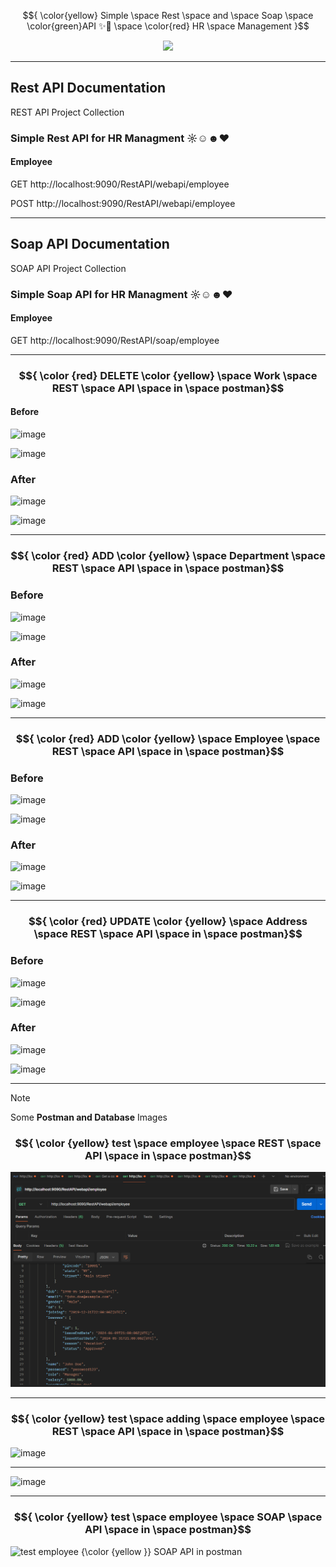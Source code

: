 


$${ \color{yellow} Simple \space Rest \space and \space Soap  \space \color{green}API ✨🚀 \space \color{red} HR \space Management }$$ 



<div id="header" align="center">
  <img src="https://media.giphy.com/media/M9gbBd9nbDrOTu1Mqx/giphy.gif" width="100"/>
</div>


***

## Rest API Documentation
REST API Project Collection

### Simple Rest API for HR Managment ☼☺☻♥

#### Employee

GET
http://localhost:9090/RestAPI/webapi/employee

POST
http://localhost:9090/RestAPI/webapi/employee


***

## Soap API Documentation
SOAP API Project Collection

### Simple Soap API for HR Managment ☼☺☻♥

 #### Employee
 
GET
http://localhost:9090/RestAPI/soap/employee

--- 
### $${ \color {red} DELETE  \color {yellow} \space Work \space REST \space API \space in \space postman}$$ 

#### Before
![image](https://github.com/tatashii/Rest-Soap-Api/assets/62612608/17240a62-30d8-4d96-b6dc-35e779829981)

![image](https://github.com/tatashii/Rest-Soap-Api/assets/62612608/a7a05a73-6f07-400a-81b0-fd42e816911a)

### After

![image](https://github.com/tatashii/Rest-Soap-Api/assets/62612608/e287cd0d-0349-4c34-907b-197e4994fb9a)


 ![image](https://github.com/tatashii/Rest-Soap-Api/assets/62612608/6ce33b20-9176-4b1d-aae9-b0ffea7838fa)

 ---
 ### $${ \color {red} ADD  \color {yellow} \space Department \space REST \space API \space in \space postman}$$

### Before

![image](https://github.com/tatashii/Rest-Soap-Api/assets/62612608/11a1e826-62e6-4956-b6ca-6a34ba897fe6)

![image](https://github.com/tatashii/Rest-Soap-Api/assets/62612608/4caf5dcf-0674-40a5-8bca-f17184c4947f)

### After

![image](https://github.com/tatashii/Rest-Soap-Api/assets/62612608/6e31f88f-b2b7-4505-beaf-1855b411c707)

![image](https://github.com/tatashii/Rest-Soap-Api/assets/62612608/5a83bb15-e9a0-4f65-9a79-7ccb33b173b9)

---
 ### $${ \color {red} ADD  \color {yellow} \space Employee \space REST \space API \space in \space postman}$$

 ### Before

![image](https://github.com/tatashii/Rest-Soap-Api/assets/62612608/c2fc0d3b-0005-4160-9b96-8720c4dc408d)

![image](https://github.com/tatashii/Rest-Soap-Api/assets/62612608/e08cf583-3fe7-4e70-9700-0dfa8a8b3a73)

 ### After

 ![image](https://github.com/tatashii/Rest-Soap-Api/assets/62612608/4c1d7aa4-bd8b-4d18-8378-13167359a85d)

 ![image](https://github.com/tatashii/Rest-Soap-Api/assets/62612608/7812a5b5-39c4-4c69-868c-00009f98caeb)

---

 ### $${ \color {red} UPDATE  \color {yellow} \space Address \space REST \space API \space in \space postman}$$
 
 ### Before

![image](https://github.com/tatashii/Rest-Soap-Api/assets/62612608/d744594a-0170-482d-843a-ac222a429e0a)

![image](https://github.com/tatashii/Rest-Soap-Api/assets/62612608/6777b008-ae24-4c83-8a79-231030ccad2f)

 ### After

 ![image](https://github.com/tatashii/Rest-Soap-Api/assets/62612608/af555486-beab-49f9-8f61-871dbd3e607b)

 ![image](https://github.com/tatashii/Rest-Soap-Api/assets/62612608/5bc35c80-6374-467e-ad8e-6facfef96d76)


***

> [!NOTE]
> Some **Postman and Database** Images

### $${ \color {yellow} test \space employee \space REST \space API \space in \space postman}$$ 

![test employee $${\color {yellow }}$$ REST API in postman](https://github.com/tatashii/Rest-Soap-Api/blob/master/src/main/resources/Images-Rest-Results/employee.png)

---
### $${ \color {yellow} test \space adding \space employee \space REST \space API \space in \space postman}$$ 
![image](https://github.com/tatashii/Rest-Soap-Api/assets/62612608/228fe578-29e8-4f79-996c-aa00efe6a449)

---
![image](https://github.com/tatashii/Rest-Soap-Api/assets/62612608/a4b6611f-df7f-42d1-9f75-cdff78d7bb38)

***
### $${ \color {yellow} test \space employee \space SOAP \space API \space in \space postman}$$ 
![test employee $${\color {yellow }}$$ SOAP API in postman](https://github.com/tatashii/Rest-Soap-Api/assets/62612608/432c6558-618a-4c5d-b1e1-be668f4e2fb2)



